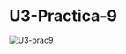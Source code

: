 # U3-Practica-9

![U3-prac9](https://github.com/ChristBr/U3-Practica-9/assets/148580974/1acee180-f021-4fe7-b822-1d681b44693b)
